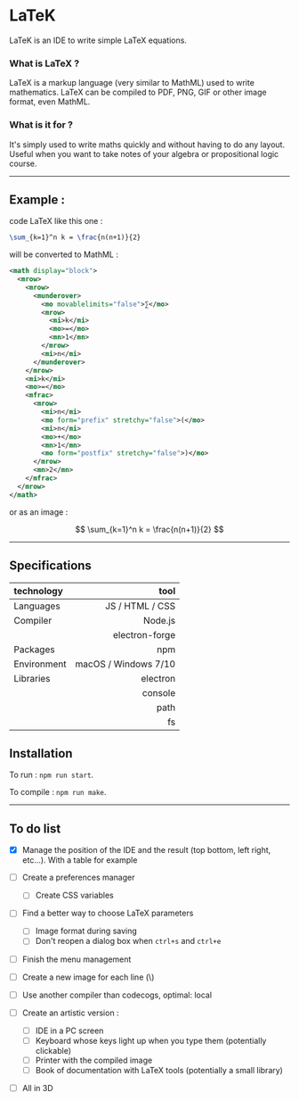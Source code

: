 # LaTeK

LaTeK is an IDE to write simple LaTeX equations.

### What is LaTeX ?

LaTeX is a markup language (very similar to MathML) used to write mathematics. LaTeX can be compiled to PDF, PNG, GIF or other image format, even MathML.

### What is it for ?

It's simply used to write maths quickly and without having to do any layout. Useful when you want to take notes of your algebra or propositional logic course.

---

## Example :

code LaTeX like this one :

```LaTeX
\sum_{k=1}^n k = \frac{n(n+1)}{2}
```

will be converted to MathML :

```xml
<math display="block">
  <mrow>
    <mrow>
      <munderover>
        <mo movablelimits="false">∑</mo>
        <mrow>
          <mi>k</mi>
          <mo>=</mo>
          <mn>1</mn>
        </mrow>
        <mi>n</mi>
      </munderover>
    </mrow>
    <mi>k</mi>
    <mo>=</mo>
    <mfrac>
      <mrow>
        <mi>n</mi>
        <mo form="prefix" stretchy="false">(</mo>
        <mi>n</mi>
        <mo>+</mo>
        <mn>1</mn>
        <mo form="postfix" stretchy="false">)</mo>
      </mrow>
      <mn>2</mn>
    </mfrac>
  </mrow>
</math>
```

or as an image :

$$
\sum_{k=1}^n k = \frac{n(n+1)}{2}
$$

---

## Specifications

| technology          |                tool |
|:--------------------|--------------------:|
| Languages           |      JS / HTML / CSS |
| Compiler            |              Node.js |
|                     |       electron-forge |
| Packages            |                  npm |
| Environment         | macOS / Windows 7/10 |
| Libraries           |             electron |
|                     |              console |
|                     |                 path |
|                     |                   fs |

## Installation

To run : `npm run start`.

To compile : `npm run make`.

---

## To do list

 - [x] Manage the position of the IDE and the result (top bottom, left right, etc...). With a table for example

- [ ] Create a preferences manager
  - [ ] Create CSS variables

- [ ] Find a better way to choose LaTeX parameters
  - [ ] Image format during saving
  - [ ] Don't reopen a dialog box when `ctrl+s` and `ctrl+e`

- [ ] Finish the menu management

- [ ] Create a new image for each line (\\)

- [ ] Use another compiler than codecogs, optimal: local

- [ ] Create an artistic version :
  - [ ] IDE in a PC screen
  - [ ] Keyboard whose keys light up when you type them (potentially clickable)
  - [ ] Printer with the compiled image
  - [ ] Book of documentation with LaTeX tools (potentially a small library)

- [ ] All in 3D